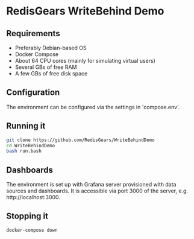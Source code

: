 # RedisGears WriteBehind Demo

## Requirements

* Preferably Debian-based OS
* Docker Compose
* About 64 CPU cores (mainly for simulating virtual users)
* Several GBs of free RAM
* A few GBs of free disk space

## Configuration
The environment can be configured via the settings in 'compose.env'.

## Running it

```sh
git clone https://github.com/RedisGears/WriteBehindDemo
cd WriteBehindDemo
bash run.bash
```

## Dashboards
The environment is set up with Grafana server provisioned with data sources and dashboards. It is accessible via port 3000 of the server, e.g. http://localhost:3000.

## Stopping it

```sh
docker-compose down
```
